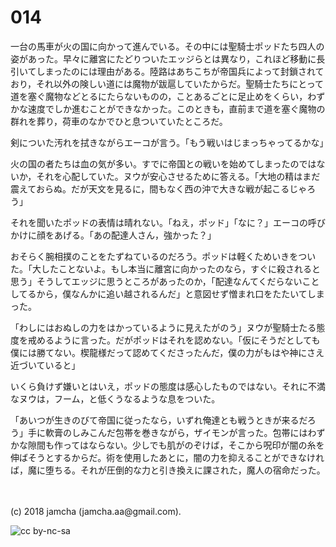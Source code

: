 # 014

一台の馬車が火の国に向かって進んでいる。その中には聖騎士ポッドたち四人の姿があった。早々に離宮にたどりついたエッジらとは異なり，これほど移動に長引いてしまったのには理由がある。陸路はあちこちが帝国兵によって封鎖されており，それ以外の険しい道には魔物が跋扈していたからだ。聖騎士たちにとって道を塞ぐ魔物などとるにたらないものの，ことあるごとに足止めをくらい，わずかな速度でしか進むことができなかった。このときも，直前まで道を塞ぐ魔物の群れを葬り，荷車のなかでひと息ついていたところだ。  

剣についた汚れを拭きながらエーコが言う。「もう戦いはじまっちゃってるかな」  

火の国の者たちは血の気が多い。すでに帝国との戦いを始めてしまったのではないか，それを心配していた。ヌウが安心させるために答える。「大地の精はまだ震えておらぬ。だが天文を見るに，間もなく西の沖で大きな戦が起こるじゃろう」  

それを聞いたポッドの表情は晴れない。「ねえ，ポッド」「なに？」エーコの呼びかけに顔をあげる。「あの配達人さん，強かった？」  

おそらく腕相撲のことをたずねているのだろう。ポッドは軽くためいきをついた。「大したことないよ。もし本当に離宮に向かったのなら，すぐに殺されると思う」そうしてエッジに思うところがあったのか，「配達なんてくだらないことしてるから，僕なんかに追い越されるんだ」と意図せず憎まれ口をたたいてしまった。  

「わしにはおぬしの力をはかっているように見えたがのう」ヌウが聖騎士たる態度を戒めるように言った。だがポッドはそれを認めない。「仮にそうだとしても僕には勝てない。楔龍様だって認めてくださったんだ，僕の力がもはや神にさえ近づいていると」  

いくら負けず嫌いとはいえ，ポッドの態度は感心したものではない。それに不満なヌウは，フーム，と低くうなるような息をついた。  

「あいつが生きのびて帝国に従ったなら，いずれ俺達とも戦うときが来るだろう」手に軟膏のしみこんだ包帯を巻きながら，ザイモンが言った。包帯にはわずかな隙間も作ってはならない。少しでも肌がのぞけば，そこから呪印が闇の糸を伸ばそうとするからだ。術を使用したあとに，闇の力を抑えることができなければ，魔に堕ちる。それが圧倒的な力と引き換えに課された，魔人の宿命だった。  

<br>  
<br>  
(c) 2018 jamcha (jamcha.aa@gmail.com).  

![cc by-nc-sa](http://i.creativecommons.org/l/by-nc-sa/4.0/88x31.png)
